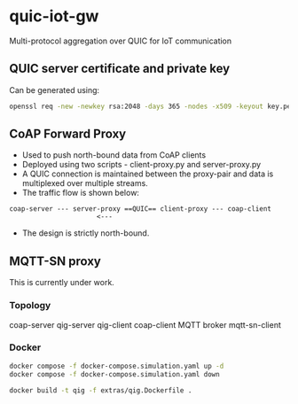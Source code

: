 # quic-iot-gw
Multi-protocol aggregation over QUIC for IoT communication

## QUIC server certificate and private key
Can be generated using:
```bash
openssl req -new -newkey rsa:2048 -days 365 -nodes -x509 -keyout key.pem -out cert.pem
```

## CoAP Forward Proxy
- Used to push north-bound data from CoAP clients
- Deployed using two scripts - client-proxy.py and server-proxy.py
- A QUIC connection is maintained between the proxy-pair and data is multiplexed over multiple streams.
- The traffic flow is shown below:
```
coap-server --- server-proxy ==QUIC== client-proxy --- coap-client
                      <--- 
```
- The design is strictly north-bound.

## MQTT-SN proxy
This is currently under work.

### Topology

coap-server        qig-server        qig-client        coap-client 
MQTT broker                                            mqtt-sn-client

### Docker

```bash
docker compose -f docker-compose.simulation.yaml up -d
docker compose -f docker-compose.simulation.yaml down
```

```bash
docker build -t qig -f extras/qig.Dockerfile .
```